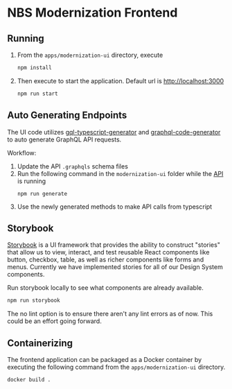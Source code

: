 # NBS Modernization Frontend

## Running

1. From the `apps/modernization-ui` directory, execute

    ```bash
    npm install
    ```

2. Then execute to start the application. Default url is [http://localhost:3000](http://localhost:3000)

    ```bash
    npm run start
    ```

## Auto Generating Endpoints

The UI code utilizes [gql-typescript-generator](https://github.com/TheBrainFamily/gql-typescript-generator) and [graphql-code-generator](https://github.com/dotansimha/graphql-code-generator) to auto generate GraphQL API requests.

Workflow:

1. Update the API `.graphqls` schema files
2. Run the following command in the `modernization-ui` folder while the [API](../modernization-api/README.md) is running
    ```
    npm run generate
    ```
3. Use the newly generated methods to make API calls from typescript

## Storybook

[Storybook](https://storybook.js.org/) is a UI framework that provides the ability to construct "stories" that allow us to view, interact, and test reusable React components like button, checkbox, table, as well as richer components like forms and menus. Currently we have implemented stories for all of our Design System components.

Run storybook locally to see what components are already available.

```sh
npm run storybook
```

The no lint option is to ensure there aren't any lint errors as of now. This could be an effort going forward.

## Containerizing

The frontend application can be packaged as a Docker container by executing the following command from the `apps/modernization-ui` directory.

```shell
docker build .
```
